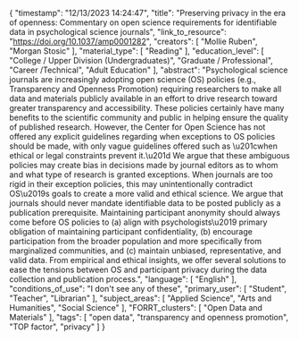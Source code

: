 {
    "timestamp": "12/13/2023 14:24:47",
    "title": "Preserving privacy in the era of openness: Commentary on open science requirements for identifiable data in psychological science journals",
    "link_to_resource": "https://doi.org/10.1037/amp0001282",
    "creators": [
        "Mollie Ruben",
        "Morgan Stosic"
    ],
    "material_type": [
        "Reading"
    ],
    "education_level": [
        "College / Upper Division (Undergraduates)",
        "Graduate / Professional",
        "Career /Technical",
        "Adult Education"
    ],
    "abstract": "Psychological science journals are increasingly adopting open science (OS) policies (e.g., Transparency and Openness Promotion) requiring researchers to make all data and materials publicly available in an effort to drive research toward greater transparency and accessibility. These policies certainly have many benefits to the scientific community and public in helping ensure the quality of published research. However, the Center for Open Science has not offered any explicit guidelines regarding when exceptions to OS policies should be made, with only vague guidelines offered such as \u201cwhen ethical or legal constraints prevent it.\u201d We argue that these ambiguous policies may create bias in decisions made by journal editors as to whom and what type of research is granted exceptions. When journals are too rigid in their exception policies, this may unintentionally contradict OS\u2019s goals to create a more valid and ethical science. We argue that journals should never mandate identifiable data to be posted publicly as a publication prerequisite. Maintaining participant anonymity should always come before OS policies to (a) align with psychologists\u2019 primary obligation of maintaining participant confidentiality, (b) encourage participation from the broader population and more specifically from marginalized communities, and (c) maintain unbiased, representative, and valid data. From empirical and ethical insights, we offer several solutions to ease the tensions between OS and participant privacy during the data collection and publication process.",
    "language": [
        "English"
    ],
    "conditions_of_use": "I don't see any of these",
    "primary_user": [
        "Student",
        "Teacher",
        "Librarian"
    ],
    "subject_areas": [
        "Applied Science",
        "Arts and Humanities",
        "Social Science"
    ],
    "FORRT_clusters": [
        "Open Data and Materials"
    ],
    "tags": [
        "open data",
        "transparency and openness promotion",
        "TOP factor",
        "privacy"
    ]
}